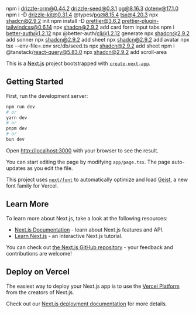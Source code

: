 npm i drizzle-orm@0.44.2 drizzle-seed@0.3.1 pg@8.16.3 dotenv@17.1.0
npm i -D drizzle-kit@0.31.4 @types/pg@8.15.4 tsx@4.20.3
npx shadcn@2.9.2 init
npm install -D prettier@3.6.2 prettier-plugin-tailwindcss@0.6.14
npx shadcn@2.9.2 add card form input tabs
npm i better-auth@1.2.12
npx @better-auth/cli@1.2.12 generate
npx shadcn@2.9.2 add sonner
npx shadcn@2.9.2 add sheet
npx shadcn@2.9.2 add avatar
npx tsx --env-file=.env src/db/seed.ts
npx shadcn@2.9.2 add sheet
npm i @tanstack/react-query@5.83.0
npx shadcn@2.9.2 add scroll-area

This is a [Next.js](https://nextjs.org) project bootstrapped with [`create-next-app`](https://nextjs.org/docs/app/api-reference/cli/create-next-app).

## Getting Started

First, run the development server:

```bash
npm run dev
# or
yarn dev
# or
pnpm dev
# or
bun dev
```

Open [http://localhost:3000](http://localhost:3000) with your browser to see the result.

You can start editing the page by modifying `app/page.tsx`. The page auto-updates as you edit the file.

This project uses [`next/font`](https://nextjs.org/docs/app/building-your-application/optimizing/fonts) to automatically optimize and load [Geist](https://vercel.com/font), a new font family for Vercel.

## Learn More

To learn more about Next.js, take a look at the following resources:

- [Next.js Documentation](https://nextjs.org/docs) - learn about Next.js features and API.
- [Learn Next.js](https://nextjs.org/learn) - an interactive Next.js tutorial.

You can check out [the Next.js GitHub repository](https://github.com/vercel/next.js) - your feedback and contributions are welcome!

## Deploy on Vercel

The easiest way to deploy your Next.js app is to use the [Vercel Platform](https://vercel.com/new?utm_medium=default-template&filter=next.js&utm_source=create-next-app&utm_campaign=create-next-app-readme) from the creators of Next.js.

Check out our [Next.js deployment documentation](https://nextjs.org/docs/app/building-your-application/deploying) for more details.
